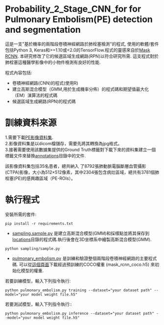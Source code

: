 # Probability_2_Stage_CNN_for for Pulmonary Embolism(PE) detection and segmentation

這是一支"基於機率的兩階段卷積神經網路於肺栓塞檢測"的程式,
使用的軟體/套件包括Python 3, Keras和>=1.10或<2.0的TensorFlow.程式的靈感來自於[Mask RCNN](https://github.com/matterport/Mask_RCNN). 
本研究修改了它的候選區域生成網路(RPN)以符合研究所需. 
這支程式對於肺栓塞這種醫學影像中的小物件檢測有良好的性能. 

程式內容包括:
* 卷積神經網路(CNN)的程式(使用R)
* 建立高斯混合模型（GMM,用於生成機率分佈）的程式碼和期望值最大化（EM）演算法的程式碼
* 候選區域生成網路(RPN)的程式碼

# 訓練資料來源
1.需要下載[PE影像資料集](https://figshare:com/authors/MojtabaMasoudi/5215238).  
2.影像資料集是以dicom檔儲存，需要先將其轉換為jpg格式。  
3.接著需要使用該數據集提供的Ground Truth標籤對下載下來的資料集建立一個標籤文件來替換[annotations](annotations)目錄中的文件.  

該影像資料集包括35名患者，總共納入 了8792張肺動脈電腦斷層血管攝影(CTPA)影像，大小為512×512像素，其中2304張包含病灶區域，總共有3781個肺栓塞(PE)的感興趣區域（PE-ROIs）。

# 執行程式
安裝所需的套件:
```
pip install -r requirements.txt
```

* [sampling.sample.py](sampling/sample.py) 是建立高斯混合模型(GMM)和採樣點並將其保存到 
[locations](locations)目錄的程式碼.執行後會在3D坐標系中繪製高斯混合模型(GMM).
```
python sampling/sample.py
```

* [pulmonary_embolism.py](pulmonary_embolism.py) 是訓練和驗證整個兩階段卷積神經網路的主要程式碼.
可以從[這個頁面](https://github.com/matterport/Mask_RCNN/releases)下載經過預訓練的COCO權重 (mask_rcnn_coco.h5) 來初始化模型的權重.

若要訓練模型，輸入下列指令執行:
```
python pulmonary_embolism.py training --dataset="your dataset path" --model="your model weight file.h5"
```
若要測試模型，輸入下列指令執行::
```
python pulmonary_embolism.py inference --dataset="your dataset path" --model="your model weight file.h5"
```


 







